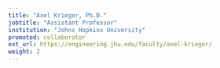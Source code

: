 ```yaml
---
title: "Axel Krieger, Ph.D."
jobtitle: "Assistant Professor"
institution: "Johns Hopkins University"
promoted: collaborator
ext_url: https://engineering.jhu.edu/faculty/axel-krieger/
weight: 2
---
```



